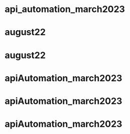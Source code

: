 # api_automation_march2023
# august22
# august22
# apiAutomation_march2023
# apiAutomation_march2023
# apiAutomation_march2023
